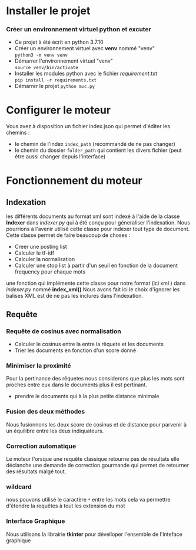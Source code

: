 # Installer le projet 
### Créer un environnement virtuel python et excuter 
- Ce projet à été écrit en python 3.7.10
- Créer un environnement virtuel avec **venv** nommé "venv"  
`python3 -m venv venv`
- Démarrer l'environnement virtuel "venv"  
`source venv/bin/activate`
- Installer les modules python avec le fichier _requirement_.txt  
`pip install -r requirements.txt`
- Démarrer le projet `python mvc.py`


# Configurer le moteur 
Vous avez à disposition un fichier index.json qui permet d'éditer les 
chemins :
- le chemin de l'index `index_path` (recommandé de ne pas changer)
- le chemin du dossier `folder_path`  qui contient les divers fichier (peut être aussi changer depuis l'interface)


# Fonctionnement du moteur
##
## Indexation
les différents documents au format xml sont indexé à l'aide 
de la classe **Indexer** dans *indexer.py* qui à été conçu pour géneraliser l'indexation.
Nous pourrions à l'avenir utilisé cette classe pour indexer tout type de document.
Cette classe permet de faire beaucoup de choses :
- Creer une posting list 
- Calculer le tf-idf
- Calculer la normalisation
- Calculer une stop list à partir d'un seuil en fonction de la document frequency pour chaque mots


une fonction qui implémente cette classe pour notre format  (ici xml ) dans *indexer.py* nommé **index_xml()**
Nous avons fait ici le choix d'ignorer les balises XML est de ne pas les inclures dans l'indexation.
## Requête
### Requête de cosinus avec normalisation
- Calculer le cosinus entre la entre la rêquete et les documents
- Trier les documents en fonction d'un score donné 

### Minimiser la proximité
Pour la pertinance des rêquetes nous considerons que plus les mots sont proches entre eux dans le documents 
plus il est pertinant.
- prendre le documents qui à la plus petite distance minimale

### Fusion des deux méthodes
Nous fusionnons les deux score de cosinus et de distance pour parvenir à un équilibre entre les deux indiquateurs.
### Correction automatique
Le moteur l'orsque une requête classique retourne pas de résultats elle déclanche une demande de correction
gourmande qui permet de retourner des résultats malgé tout.
### wildcard
nous pouvons utilisé le caractère `*` entre les mots cela va permettre d'étendre la requêtes à tout les extension du mot
### Interface Graphique
Nous utilisons la librairie **tkinter** pour dévelloper l'ensemble de l'inteface graphique


